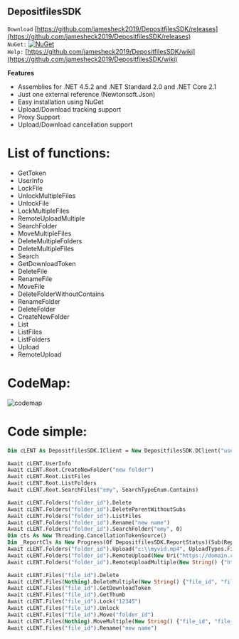 ## DepositfilesSDK


`Download`
[https://github.com/jamesheck2019/DepositfilesSDK/releases](https://github.com/jamesheck2019/DepositfilesSDK/releases)<br>
`NuGet:`
[![NuGet](https://img.shields.io/nuget/v/DeQmaTech.DepositfilesSDK.svg?style=flat-square&logo=nuget)](https://www.nuget.org/packages/DeQmaTech.DepositfilesSDK)<br>
`Help:`
[https://github.com/jamesheck2019/DepositfilesSDK/wiki](https://github.com/jamesheck2019/DepositfilesSDK/wiki)<br>


**Features**

* Assemblies for .NET 4.5.2 and .NET Standard 2.0 and .NET Core 2.1
* Just one external reference (Newtonsoft.Json)
* Easy installation using NuGet
* Upload/Download tracking support
* Proxy Support
* Upload/Download cancellation support

# List of functions:
* GetToken
* UserInfo
* LockFile
* UnlockMultipleFiles
* UnlockFile
* LockMultipleFiles
* RemoteUploadMultiple
* SearchFolder
* MoveMultipleFiles
* DeleteMultipleFolders
* DeleteMultipleFiles
* Search
* GetDownloadToken
* DeleteFile
* RenameFile
* MoveFile
* DeleteFolderWithoutContains
* RenameFolder
* DeleteFolder
* CreateNewFolder
* List
* ListFiles
* ListFolders
* Upload
* RemoteUpload


# CodeMap:
![codemap](http://www.mediafire.com/convkey/67b704c1/wqb4vcjjn1fqr0wzg.jpg)


# Code simple:
```vb
Dim cLENT As DepositfilesSDK.IClient = New DepositfilesSDK.DClient("username", "password", Nothing)

Await cLENT.UserInfo
Await cLENT.Root.CreateNewFolder("new folder")
Await cLENT.Root.ListFiles
Await cLENT.Root.ListFolders
Await cLENT.Root.SearchFiles("emy", SearchTypeEnum.Contains)

Await cLENT.Folders("folder_id").Delete
Await cLENT.Folders("folder_id").DeleteParentWithoutSubs
Await cLENT.Folders("folder_id").ListFiles
Await cLENT.Folders("folder_id").Rename("new name")
Await cLENT.Folders("folder_id").SearchFolder("emy", 0)
Dim cts As New Threading.CancellationTokenSource()
Dim _ReportCls As New Progress(Of DepositfilesSDK.ReportStatus)(Sub(ReportClass As DepositfilesSDK.ReportStatus) Console.WriteLine(String.Format("{0} - {1}% - {2}", String.Format("{0}/{1}", (ReportClass.BytesTransferred), (ReportClass.TotalBytes)), CInt(ReportClass.ProgressPercentage), ReportClass.TextStatus)))
Await cLENT.Folders("folder_id").Upload("c:\\myvid.mp4", UploadTypes.FilePath, "myvid.mp4", _ReportCls, cts.Token)
Await cLENT.Folders("folder_id").RemoteUpload(New Uri("https://domain.com/wat.mp4"))
Await cLENT.Folders("folder_id").RemoteUploadMultiple(New String() {"https://domain.com/wat.mp4", "https://domain.com/wat.mp4"})

Await cLENT.Files("file_id").Delete
Await cLENT.Files(Nothing).DeleteMultiple(New String() {"file_id", "file_id"})
Await cLENT.Files("file_id").GetDownloadToken
Await cLENT.Files("file_id").GetThumb
Await cLENT.Files("file_id").Lock("12345")
Await cLENT.Files("file_id").Unlock
Await cLENT.Files("file_id").Move("folder_id")
Await cLENT.Files(Nothing).MoveMultiple(New String() {"file_id", "file_id"}, "folder_id")
Await cLENT.Files("file_id").Rename("new name")
```
